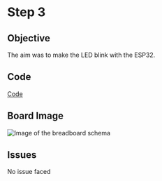 # Step 3

## Objective

The aim was to make the LED blink with the ESP32.

## Code

[Code](https://github.com/SlyAdrian/IoT-Efrei-2020-labs/blob/main/lab4/steps/step3/step3.ino)

## Board Image

![Image of the breadboard schema](https://github.com/SlyAdrian/IoT-Efrei-2020-labs/blob/main/lab4/report/step3/20201208_102034.jpg)

## Issues 

No issue faced
